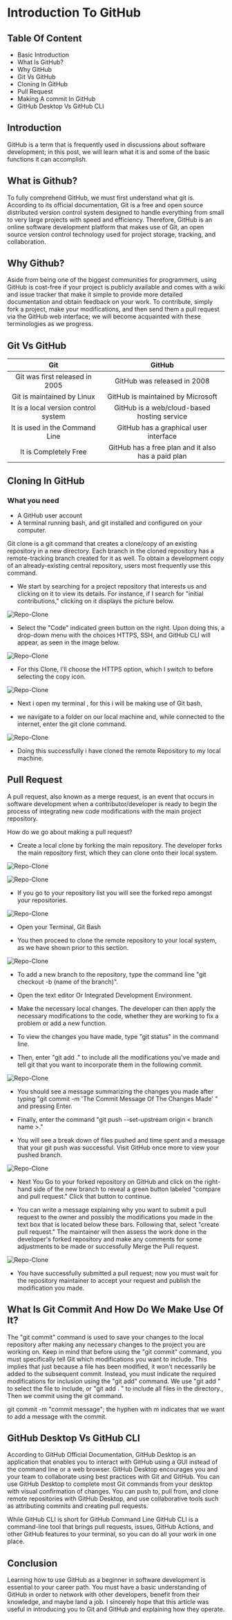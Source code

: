 # Introduction To GitHub


## Table Of Content

* Basic Introduction
* What Is GitHub?
* Why GitHub
* Git Vs GitHub
* Cloning In GitHub
* Pull Request
* Making A commit In GitHub
* GitHub Desktop Vs GitHub CLI

## Introduction

GitHub is a term that is frequently used in discussions about software development; in this post, we will learn what it is and some of the basic functions it can accomplish.


## What is Github?

To fully comprehend GitHub, we must first understand what git is.
According to its official documentation, Git is a free and open source distributed version control system designed to handle everything from small to very large projects with speed and efficiency.
Therefore, GitHub is an online software development platform that makes use of Git, an open source version control technology used for project storage, tracking, and collaboration.


## Why Github?

Aside from being one of the biggest communities for programmers, using GitHub is cost-free if your project is publicly available and comes with a wiki and issue tracker that make it simple to provide more detailed documentation and obtain feedback on your work. To contribute, simply fork a project, make your modifications, and then send them a pull request via the GitHub web interface; we will become acquainted with these terminologies as we progress.

## Git Vs GitHub

 **Git**                              | **GitHub**                                         
:------------------------------------:|:--------------------------------------------------:
 Git was first released in 2005       | GitHub was released in 2008                        
 Git is maintained by Linux           | GitHub is maintained by Microsoft                  
 It is a local version control system | GitHub is a web/cloud-based hosting service        
 It is used in the Command Line       | GitHub has a graphical user interface              
 It is Completely Free                | GitHub has a free plan and it also has a paid plan 



## Cloning In GitHub

 ### What you need
* A GitHub user account
* A terminal running bash, and
git installed and configured on your computer.

Git clone is a git command that creates a clone/copy of an existing repository in a new directory. Each branch in the cloned repository has a remote-tracking branch created for it as well. To obtain a development copy of an already-existing central repository, users most frequently use this command.


* We start by searching for a project repository that interests us and clicking on it to view its details. For instance, if I search for "initial contributions," clicking on it displays the picture below.

![Repo-Clone](photos/pagecloneMain.png)

* Select the "Code" indicated green button on the right. Upon doing this, a drop-down menu with the choices HTTPS, SSH, and GitHub CLI will appear, as seen in the image below.

![Repo-Clone](photos/repocloneselectMain.png)

* For this Clone, I'll choose the HTTPS option, which I switch to before selecting the copy icon.

![Repo-Clone](photos/httpOptionMain.png)

* Next i open my terminal , for this i will be making use of Git bash,

 * we navigate to a folder on our local machine and, while connected to the internet, enter the git clone command.

![Repo-Clone](photos/clone.png)

* Doing this successfully i have cloned the remote Repository to my local machine.

## Pull Request

A pull request, also known as a merge request, is an event that occurs in software development when a contributor/developer is ready to begin the process of integrating new code modifications with the main project repository.

How do we go about making a pull request?

* Create a local clone by forking the main repository. The developer forks the main repository first, which they can clone onto their local system.

 ![Repo-Clone](photos/forkRepoMain.png)

 ![Repo-Clone](photos/createForkMain.png)

 * If you go to your repository list you will see the forked repo amongst your repositories.

 ![Repo-Clone](photos/MyForkedRepo.png)

* Open your Terminal, Git Bash

* You then proceed to clone the remote repository to your local system, as we have shown prior to this section.

![Repo-Clone](photos/forkClone.png)

* To add a new branch to the repository, type the command line "git checkout -b (name of the branch)".

* Open the text editor Or Integrated Development Environment.

* Make the necessary local changes. The developer can then apply the necessary modifications to the code, whether they are working to fix a problem or add a new function.

* To view the changes you have made, type "git status" in the command line.

* Then, enter "git add ." to include all the modifications you've made and tell git that you want to incorporate them in the following commit.

![Repo-Clone](photos/gitBashPr.png)

* You should see a message summarizing the changes you made after typing "git commit -m 'The Commit Message Of The Changes Made' " and pressing Enter.

* Finally, enter the command "git push --set-upstream origin < branch name >."

* You  will see a break down of files pushed and time spent and a message that your git push was successful. Visit GitHub once more to view your pushed branch.


![Repo-Clone](photos/gitPush.png)

* Next You Go to your forked repository on GitHub and click on the right-hand side of the new branch to reveal a green button labeled "compare and pull request." Click that button to continue.


* You can write a message explaining why you want to submit a pull request to the owner and possibly the modifications you made in the text box that is located below these bars. Following that, select "create pull request." The maintainer will then assess the work done in the developer's forked repository and make any comments for some adjustments to be made or successfully Merge the Pull request.

![Repo-Clone](photos/openPr.png)


* You have successfully submitted a pull request; now you must wait for the repository maintainer to accept your request and publish the modification you made.


## What Is Git Commit And How Do We Make Use Of It?

The "git commit" command is used to save your changes to the local repository after making any necessary changes to the project you are working on.
Keep in mind that before using the "git commit" command, you must specifically tell Git which modifications you want to include. This implies that just because a file has been modified, it won't necessarily be added to the subsequent commit. Instead, you must indicate the required modifications for inclusion using the "git add" command.
We use "git add <filename>" to select the file to include, or "git add . " to include all files in the directory., Then we commit using the git command.

  git commit -m "commit message"; the hyphen with m indicates that we want to add a message with the commit.

## GitHub Desktop Vs GitHub CLI

According to GitHub Official Documentation,
GitHub Desktop is an application that enables you to interact with GitHub using a GUI instead of the command line or a web browser. GitHub Desktop encourages you and your team to collaborate using best practices with Git and GitHub. You can use GitHub Desktop to complete most Git commands from your desktop with visual confirmation of changes. You can push to, pull from, and clone remote repositories with GitHub Desktop, and use collaborative tools such as attributing commits and creating pull requests.

While GitHub CLI is short for GitHub Command Line
GitHub CLI is a command-line tool that brings pull requests, issues, GitHub Actions, and other GitHub features to your terminal, so you can do all your work in one place.

## Conclusion

Learning how to use GitHub as a beginner in software development is essential to your career path. You must have a basic understanding of GitHub in order to network with other developers, benefit from their knowledge, and maybe land a job.
I sincerely hope that this article was useful in introducing you to Git and GitHub and explaining how they operate.



	


